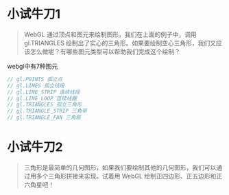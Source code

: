 # 小试牛刀1
> WebGL 通过顶点和图元来绘制图形，我们在上面的例子中，调用 gl.TRIANGLES 绘制出了实心的三角形。如果要绘制空心三角形，我们又应该怎么做呢？有哪些图元类型可以帮助我们完成这个绘制？

webgl中有7种图元

```glsl
// gl.POINTS 孤立点
// gl.LINES 孤立线段
// gl.LINE_STRIP 连续线段
// gl.LINE_LOOP 连续线圈
// gl.TRIANGLES 孤立三角形
// gl.TRIANGLE_STRIP 三角带
// gl.TRIANGLE_FAN 三角扇
```


# 小试牛刀2
> 三角形是最简单的几何图形，如果我们要绘制其他的几何图形，我们可以通过用多个三角形拼接来实现。试着用 WebGL 绘制正四边形、正五边形和正六角星吧！